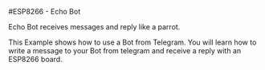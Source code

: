 #ESP8266 - Echo Bot

Echo Bot receives messages and reply like a parrot.

This Example shows how to use a Bot from Telegram. You will learn how to write a message to your Bot from telegram and receive a reply with an ESP8266 board.




